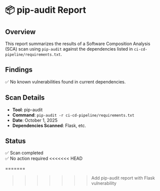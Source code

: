 # 📦 pip-audit Report

## Overview
This report summarizes the results of a Software Composition Analysis (SCA) scan using `pip-audit` against the dependencies listed in `ci-cd-pipeline/requirements.txt`.

## Findings

✅ No known vulnerabilities found in current dependencies.

## Scan Details
- **Tool**: pip-audit
- **Command**: `pip-audit -r ci-cd-pipeline/requirements.txt`
- **Date**: October 1, 2025
- **Dependencies Scanned**: Flask, etc.

## Status
✅ Scan completed  
✅ No action required
<<<<<<< HEAD

=======
>>>>>>> Add pip-audit report with Flask vulnerability
